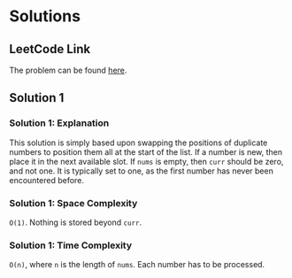 # Solutions

## LeetCode Link

The problem can be found [here](https://leetcode.com/problems/remove-duplicates-from-sorted-array/).

## Solution 1

### Solution 1: Explanation

This solution is simply based upon swapping the positions
of duplicate numbers to position them all at the start of
the list. If a number is new, then place it in the next
available slot. If `nums` is empty, then `curr` should be
zero, and not one. It is typically set to one, as
the first number has never been encountered before.

### Solution 1: Space Complexity

`O(1)`. Nothing is stored beyond `curr`.

### Solution 1: Time Complexity

`O(n)`, where `n` is the length of `nums`. Each number
has to be processed.
